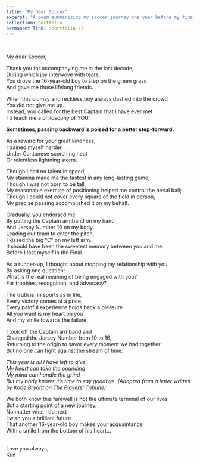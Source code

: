 ```yaml
---
title: "My Dear Soccer"
excerpt: "A poem summarizing my soccer journey one year before my final retirement"
collection: portfolio
permanent link: /portfolio-4/
---
```

<br/>

My dear Soccer, <br/>

Thank you for accompanying me in the last decade, <br/>
During which joy interwove with tears. <br/>
You drove the 16-year-old boy to step on the green grass <br/>
And gave me those lifelong friends. <br/>

When this clumsy and reckless boy always dashed into the crowd <br/>
You did not give me up. <br/>
Instead, you called for the best Captain that I have ever met <br/>
To teach me a philosophy of YOU: <br/>

**Sometimes, passing backward is poised for a better step-forward.** <br/>

As a reward for your great kindness, <br/>
I trained myself harder <br/>
Under Cantonese scorching heat <br/>
Or relentless lightning storm. <br/>

Though I had no talent in speed, <br/>
My stamina made me the fastest in any long-lasting game; <br/>
Though I was not born to be tall, <br/>
My reasonable exercise of positioning helped me control the aerial ball; <br/>
Though I could not cover every square of the field in person, <br/>
My precise passing accomplished it on my behalf. <br/>

Gradually, you endorsed me <br/>
By putting the Captain armband on my hand <br/>
And Jersey Number 10 on my body. <br/>
Leading our team to enter the pitch, <br/>
I kissed the big “C” on my left arm. <br/>
It should have been the sweetest memory between you and me <br/>
Before I lost myself in the Final. <br/>

As a runner-up, I thought about stopping my relationship with you <br/>
By asking one question: <br/>
What is the real meaning of being engaged with you? <br/>
For trophies, recognition, and advocacy? <br/>

The truth is, in sports as in life, <br/>
Every victory comes at a price; <br/>
Every painful experience holds back a pleasure. <br/>
All you want is my heart on you <br/>
And my smile towards the failure. <br/>

I took off the Captain armband and <br/>
Changed the Jersey Number from 10 to 16, <br/>
Returning to the origin to savor every moment we had together. <br/>
But no one can fight against the stream of time. <br/>

_This year is all I have left to give. <br/>
My heart can take the pounding <br/>
My mind can handle the grind <br/>
But my body knows it’s time to say goodbye. (Adopted from a letter written by Kobe Bryant on [The Players' Tribune](https://www.theplayerstribune.com/en-us/articles/dear-basketball))_ <br/>

We both know this farewell is not the ultimate terminal of our lives <br/>
But a starting point of a new journey. <br/>
No matter what I do next <br/>
I wish you a brilliant future <br/>
That another 16-year-old boy makes your acquaintance <br/>
With a smile from the bottom of his heart… <br/>
<br/>

Love you always, <br/>
Kun
